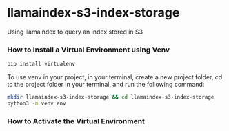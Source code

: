 # llamaindex-s3-index-storage
Using llamaindex to query an index stored in S3

### How to Install a Virtual Environment using Venv

```bash
pip install virtualenv
```

To use venv in your project, in your terminal, create a new project folder, cd to the project folder in your terminal, and run the following command:

```bash
mkdir llamaindex-s3-index-storage && cd llamaindex-s3-index-storage
python3 -m venv env
```

### How to Activate the Virtual Environment